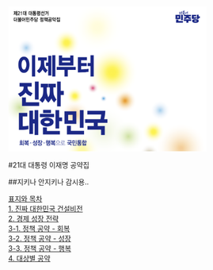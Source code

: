 [<img src="title.png" width="400px"></img>](title.png)

#21대 대통령 이재명 공약집 <br>

##지키나 안지키나 감시용..

[표지와 목차](https://github.com/minsuklee/Archive/blob/main/%EC%9D%B4%EC%9E%AC%EB%AA%85-%EB%8C%80%ED%86%B5%EB%A0%B9%EA%B3%B5%EC%95%BD/%E1%84%91%E1%85%AD%E1%84%8C%E1%85%B5-%E1%84%86%E1%85%A9%E1%86%A8%E1%84%8E%E1%85%A1.pdf)<br>
[1. 진짜 대한민국 건설비전](https://github.com/minsuklee/Archive/blob/main/%EC%9D%B4%EC%9E%AC%EB%AA%85-%EB%8C%80%ED%86%B5%EB%A0%B9%EA%B3%B5%EC%95%BD/I.%E1%84%8C%E1%85%B5%E1%86%AB%E1%84%8D%E1%85%A1%E1%84%83%E1%85%A2%E1%84%92%E1%85%A1%E1%86%AB%E1%84%86%E1%85%B5%E1%86%AB%E1%84%80%E1%85%AE%E1%86%A8%E1%84%80%E1%85%A5%E1%86%AB%E1%84%89%E1%85%A5%E1%86%AF%E1%84%87%E1%85%B5%E1%84%8C%E1%85%A5%E1%86%AB.pdf)<br>
[2. 경제 성장 전략](https://github.com/minsuklee/Archive/blob/main/%EC%9D%B4%EC%9E%AC%EB%AA%85-%EB%8C%80%ED%86%B5%EB%A0%B9%EA%B3%B5%EC%95%BD/2.%E1%84%80%E1%85%A7%E1%86%BC%E1%84%8C%E1%85%A6%E1%84%89%E1%85%A5%E1%86%BC%E1%84%8C%E1%85%A1%E1%86%BC%E1%84%8C%E1%85%A5%E1%86%AB%E1%84%85%E1%85%A3%E1%86%A8.pdf)<br>
[3-1. 정책 공약 - 회복](https://github.com/minsuklee/Archive/blob/main/%EC%9D%B4%EC%9E%AC%EB%AA%85-%EB%8C%80%ED%86%B5%EB%A0%B9%EA%B3%B5%EC%95%BD/3-1.%E1%84%8C%E1%85%A5%E1%86%BC%E1%84%8E%E1%85%A2%E1%86%A8-%E1%84%92%E1%85%AC%E1%84%87%E1%85%A9%E1%86%A8.pdf)<br>
[3-2. 정책 공약 - 성장](https://github.com/minsuklee/Archive/blob/main/%EC%9D%B4%EC%9E%AC%EB%AA%85-%EB%8C%80%ED%86%B5%EB%A0%B9%EA%B3%B5%EC%95%BD/3-2.%E1%84%8C%E1%85%A5%E1%86%BC%E1%84%8E%E1%85%A2%E1%86%A8-%E1%84%89%E1%85%A5%E1%86%BC%E1%84%8C%E1%85%A1%E1%86%BC.pdf)<br>
[3-3. 정책 공약 - 행복](https://github.com/minsuklee/Archive/blob/main/%EC%9D%B4%EC%9E%AC%EB%AA%85-%EB%8C%80%ED%86%B5%EB%A0%B9%EA%B3%B5%EC%95%BD/3-3.%E1%84%8C%E1%85%A5%E1%86%BC%E1%84%8E%E1%85%A2%E1%86%A8-%E1%84%92%E1%85%A2%E1%86%BC%E1%84%87%E1%85%A9%E1%86%A8.pdf)<br>
[4. 대상별 공약](https://github.com/minsuklee/Archive/blob/main/%EC%9D%B4%EC%9E%AC%EB%AA%85-%EB%8C%80%ED%86%B5%EB%A0%B9%EA%B3%B5%EC%95%BD/4.%E1%84%83%E1%85%A2%E1%84%89%E1%85%A1%E1%86%BC%E1%84%87%E1%85%A7%E1%86%AF%E1%84%80%E1%85%A9%E1%86%BC%E1%84%8B%E1%85%A3%E1%86%A8.pdf)<br>

